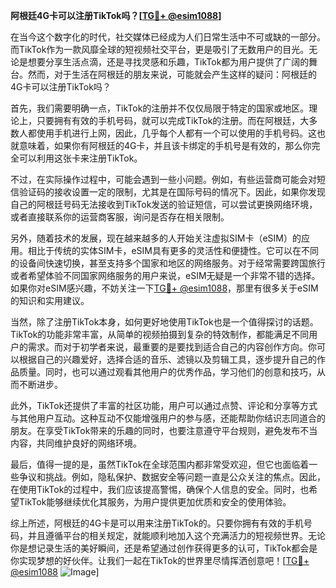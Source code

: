 **阿根廷4G卡可以注册TikTok吗？[[TG💪+ @esim1088](https://t.me/s/esim1088)]**

在当今这个数字化的时代，社交媒体已经成为人们日常生活中不可或缺的一部分。而TikTok作为一款风靡全球的短视频社交平台，更是吸引了无数用户的目光。无论是想要分享生活点滴，还是寻找灵感和乐趣，TikTok都为用户提供了广阔的舞台。然而，对于生活在阿根廷的朋友来说，可能就会产生这样的疑问：阿根廷的4G卡可以注册TikTok吗？

首先，我们需要明确一点，TikTok的注册并不仅仅局限于特定的国家或地区。理论上，只要拥有有效的手机号码，就可以完成TikTok的注册。而在阿根廷，大多数人都使用手机进行上网，因此，几乎每个人都有一个可以使用的手机号码。这也就意味着，如果你有阿根廷的4G卡，并且该卡绑定的手机号是有效的，那么你完全可以利用这张卡来注册TikTok。

不过，在实际操作过程中，可能会遇到一些小问题。例如，有些运营商可能会对短信验证码的接收设置一定的限制，尤其是在国际号码的情况下。因此，如果你发现自己的阿根廷号码无法接收到TikTok发送的验证短信，可以尝试更换网络环境，或者直接联系你的运营商客服，询问是否存在相关限制。

另外，随着技术的发展，现在越来越多的人开始关注虚拟SIM卡（eSIM）的应用。相比于传统的实体SIM卡，eSIM具有更多的灵活性和便捷性。它可以在不同的设备间快速切换，甚至支持多个国家和地区的网络服务。对于经常需要跨国旅行或者希望体验不同国家网络服务的用户来说，eSIM无疑是一个非常不错的选择。如果你对eSIM感兴趣，不妨关注一下[TG💪+ @esim1088](https://t.me/s/esim1088)，那里有很多关于eSIM的知识和实用建议。

当然，除了注册TikTok本身，如何更好地使用TikTok也是一个值得探讨的话题。TikTok的功能非常丰富，从简单的视频拍摄到复杂的特效制作，都能满足不同用户的需求。而对于初学者来说，最重要的是要找到适合自己的内容创作方向。你可以根据自己的兴趣爱好，选择合适的音乐、滤镜以及剪辑工具，逐步提升自己的作品质量。同时，也可以通过观看其他用户的优秀作品，学习他们的创意和技巧，从而不断进步。

此外，TikTok还提供了丰富的社区功能，用户可以通过点赞、评论和分享等方式与其他用户互动。这种互动不仅能增强用户的参与感，还能帮助你结识志同道合的朋友。在享受TikTok带来的乐趣的同时，也要注意遵守平台规则，避免发布不当内容，共同维护良好的网络环境。

最后，值得一提的是，虽然TikTok在全球范围内都非常受欢迎，但它也面临着一些争议和挑战。例如，隐私保护、数据安全等问题一直是公众关注的焦点。因此，在使用TikTok的过程中，我们应该提高警惕，确保个人信息的安全。同时，也希望TikTok能够继续优化其服务，为用户提供更加优质和安全的使用体验。

综上所述，阿根廷的4G卡是可以用来注册TikTok的。只要你拥有有效的手机号码，并且遵循平台的相关规定，就能顺利地加入这个充满活力的短视频世界。无论你是想记录生活的美好瞬间，还是希望通过创作获得更多的认可，TikTok都会是你实现梦想的好伙伴。让我们一起在TikTok的世界里尽情挥洒创意吧！[[TG💪+ @esim1088](https://t.me/s/esim1088) ![Image](https://i.postimg.cc/4NQfJmqS/Snipaste-2025-05-13-00-14-12.png)]
